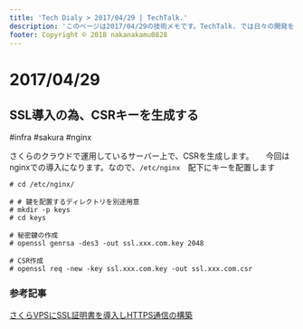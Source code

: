```yaml
---
title: 'Tech Dialy > 2017/04/29 | TechTalk.'
description: 'このページは2017/04/29の技術メモです。TechTalk. では日々の開発を個人メモとして残しています。将来に向けて技術ノウハウを蓄積することを目的とします。'
footer: Copyright © 2018 nakanakamu0828
---
```

# 2017/04/29
## SSL導入の為、CSRキーを生成する
#infra #sakura #nginx

さくらのクラウドで運用しているサーバー上で、CSRを生成します。 　
今回はnginxでの導入になります。なので、`/etc/nginx`　配下にキーを配置します

```
# cd /etc/nginx/

# # 鍵を配置するディレクトリを別途用意
# mkdir -p keys
# cd keys

# 秘密鍵の作成
# openssl genrsa -des3 -out ssl.xxx.com.key 2048

# CSR作成
# openssl req -new -key ssl.xxx.com.key -out ssl.xxx.com.csr
```

### 参考記事
[さくらVPSにSSL証明書を導入しHTTPS通信の構築](https://qiita.com/yoshizaki_kkgk/items/e6f39a5bfb99900b44b2)
